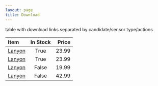 ```yaml
---
layout: page
title: Download
---
```


table with download links separated by candidate/sensor type/actions

| Item              | In Stock | Price |
| :---------------- | :------: | ----: |
| [Lanyon](https://lanyon.getpoole.com)        |   True   | 23.99 |
| [Lanyon](https://lanyon.getpoole.com)        |   True   | 23.99 |
| [Lanyon](https://lanyon.getpoole.com)       |  False   | 19.99 |
| [Lanyon](https://lanyon.getpoole.com)       |  False   | 42.99 |

